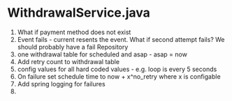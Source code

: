 WithdrawalService.java
======================

1. What if payment method does not exist
2. Event fails - current resents the event. What if second attempt fails? We should probably have a fail Repository
3. one withdrawal table for scheduled and asap - asap = now
4. Add retry count to withdrawal table
5. config values for all hard coded values - e.g. loop is every 5 seconds
6. On failure set schedule time to now + x^no_retry where x is configable
7. Add spring logging for failures
8. 